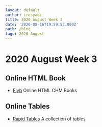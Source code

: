 ```yaml
---
layout: default
author: irosyadi
title: 2020 August Week 3
date: '2020-08-16T19:59:52.000Z'
path: /blog
tags: 2020 August
---
```


# 2020 August Week 3

## Online HTML Book

* [Flyb](https://flylib.com/) Online HTML CHM Books

## Online Tables

* [Rapid Tables](https://www.rapidtables.com/) A collection of tables

